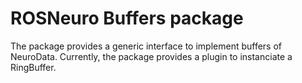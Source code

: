 # ROSNeuro Buffers package
The package provides a generic interface to implement buffers of NeuroData. Currently, the package provides a plugin to instanciate a RingBuffer.
